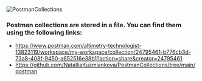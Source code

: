 ![PostmanCollections](https://user-images.githubusercontent.com/121963828/210894745-4e0a4923-1b69-4d85-8df7-9a7e3d0ee4cd.jpg)

### Postman collections are stored in a file. You can find them using the following links:

* https://www.postman.com/altimetry-technologist-13823119/workspace/my-workspace/collection/24795461-b776cb3d-73a8-408f-9450-a652516e38b1?action=share&creator=24795461
* https://github.com/NatalliaKuzmiankova/PostmanCollections/tree/main/postman
